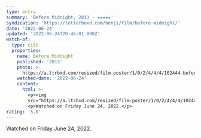 ```yaml
---
type: entry
summary: 'Before Midnight, 2013 - ★★★★★'
syndication: 'https://letterboxd.com/benji/film/before-midnight/'
date: '2022-06-24'
updated: '2022-06-24T20:46:01.000Z'
watch-of:
  type: cite
  properties:
    name: Before Midnight
    published: '2013'
    photo: >-
      https://a.ltrbxd.com/resized/film-poster/1/0/2/4/4/4/102444-before-midnight-0-600-0-900-crop.jpg?v=ce6aba20f1
    watched-date: '2022-06-24'
    content:
      html: >-
        <p><img
        src="https://a.ltrbxd.com/resized/film-poster/1/0/2/4/4/4/102444-before-midnight-0-600-0-900-crop.jpg?v=ce6aba20f1"/></p>
        <p>Watched on Friday June 24, 2022.</p>
rating: '5.0'
---
```

Watched on Friday June 24, 2022.
